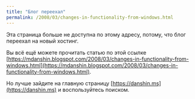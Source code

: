 ```yaml
---
title: "Блог переехал"
permalink: /2008/03/changes-in-functionality-from-windows.html
---
```

Эта страница больше не доступна по этому адресу, потому, что блог переехал на новый хостинг.

Вы всё ещё можете прочитать статью по этой ссылке [https://mdanshin.blogspot.com/2008/03/changes-in-functionality-from-windows.html](https://mdanshin.blogspot.com/2008/03/changes-in-functionality-from-windows.html).

Но лучше зайдите на главную страницу [https://danshin.ms](https://danshin.ms) и воспользуйтесь поиском.